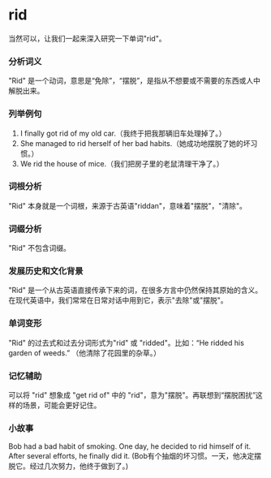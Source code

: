 # rid

当然可以，让我们一起来深入研究一下单词"rid"。

  

### 分析词义

  

"Rid" 是一个动词，意思是“免除”，“摆脱”，是指从不想要或不需要的东西或人中解脱出来。

  

### 列举例句

  

1.  I finally got rid of my old car.（我终于把我那辆旧车处理掉了。）
2.  She managed to rid herself of her bad habits.（她成功地摆脱了她的坏习惯。）
3.  We rid the house of mice.（我们把房子里的老鼠清理干净了。）

  

### 词根分析

  

"Rid" 本身就是一个词根，来源于古英语"riddan"，意味着"摆脱"，"清除"。

  

### 词缀分析

  

"Rid" 不包含词缀。

  

### 发展历史和文化背景

  

"Rid" 是一个从古英语直接传承下来的词，在很多方言中仍然保持其原始的含义。在现代英语中，我们常常在日常对话中用到它，表示"去除"或"摆脱"。

  

### 单词变形

  

"Rid" 的过去式和过去分词形式为"rid" 或 "ridded"。比如：“He ridded his garden of weeds.” （他清除了花园里的杂草。）

  

### 记忆辅助

  

可以将 "rid" 想象成 "get rid of" 中的 "rid"，意为"摆脱"。再联想到“摆脱困扰”这样的场景，可能会更好记住。

  

### 小故事

  

Bob had a bad habit of smoking. One day, he decided to rid himself of it. After several efforts, he finally did it. (Bob有个抽烟的坏习惯。一天，他决定摆脱它。经过几次努力，他终于做到了。)

